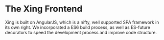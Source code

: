 # The Xing Frontend

Xing is built on AngularJS, which is a nifty, well supported SPA framework in
its own right. We incorporated a ES6 build process, as well as ES-future
decorators to speed the development process and improve code structure.
